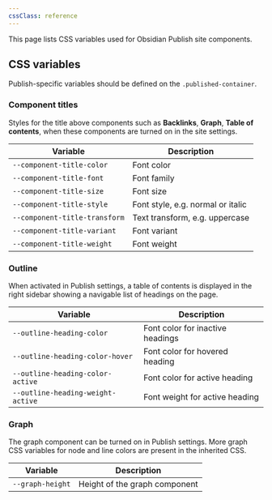 ```yaml
---
cssClass: reference
---
```


This page lists CSS variables used for Obsidian Publish site components.

## CSS variables

Publish-specific variables should be defined on the `.published-container`.

### Component titles

Styles for the title above components such as **Backlinks**, **Graph**, **Table of contents**, when these components are turned on in the site settings.

| Variable                      | Description                       |
| ----------------------------- | --------------------------------- |
| `--component-title-color`     | Font color                        |
| `--component-title-font`      | Font family                       |
| `--component-title-size`      | Font size                         |
| `--component-title-style`     | Font style, e.g. normal or italic |
| `--component-title-transform` | Text transform, e.g. uppercase                                  |
| `--component-title-variant`   | Font variant                      |
| `--component-title-weight`    | Font weight                       |

### Outline

When activated in Publish settings, a table of contents is displayed in the right sidebar showing a navigable list of headings on the page.

| Variable                          | Description                      |
| --------------------------------- | -------------------------------- |
| `--outline-heading-color`         | Font color for inactive headings |
| `--outline-heading-color-hover`   | Font color for hovered heading   |
| `--outline-heading-color-active`  | Font color for active heading    |
| `--outline-heading-weight-active` | Font weight for active heading   |

### Graph

The graph component can be turned on in Publish settings. More graph CSS variables for node and line colors are present in the inherited CSS.

| Variable         | Description                   |
| ---------------- | ----------------------------- |
| `--graph-height` | Height of the graph component |
